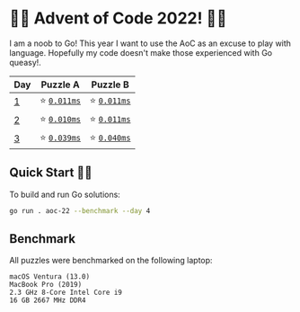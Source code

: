 # 🎄🎁 Advent of Code 2022! 🎁🎄
I am a noob to Go! This year I want to use the AoC as an excuse to play with language. Hopefully my code doesn't make those experienced with Go queasy!.

| Day | Puzzle A                      | Puzzle B |
| --- |-------------------------------|-----|
| [1](https://adventofcode.com/2022/day/1) | ⭐️ [`0.011ms`](./day01/a.go)  | ⭐️ [`0.011ms`](./day01/b.go) |
| [2](https://adventofcode.com/2022/day/2) | ⭐️ [`0.010ms`](./day02/a.go)  | ⭐️ [`0.011ms`](./day02/b.go) |
| [3](https://adventofcode.com/2022/day/3) | ⭐️ [`0.039ms`](./day03/a.go)  | ⭐️ [`0.040ms`](./day03/b.go) |

## Quick Start 🎅🏻
To build and run Go solutions:
```bash
go run . aoc-22 --benchmark --day 4
```

## Benchmark
All puzzles were benchmarked on the following laptop:

```text
macOS Ventura (13.0)
MacBook Pro (2019)
2.3 GHz 8-Core Intel Core i9
16 GB 2667 MHz DDR4
```